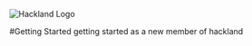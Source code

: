 ![Hackland Logo](/img/hackland_logo.png)

#Getting Started
getting started as a new member of hackland
